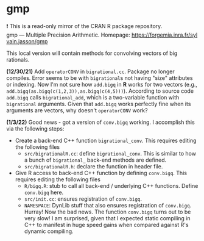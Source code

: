 # gmp
:exclamation: This is a read-only mirror of the CRAN R package repository.  gmp — Multiple Precision Arithmetic. Homepage: https://forgemia.inra.fr/sylvain.jasson/gmp  

This local version will contain methods for convolving vectors of big rationals.

**(12/30/21)** 
Add `operatorCONV` in `bigrational.cc`. Package no longer compiles. Error seems to be with `bigrational`s not having "size" attributes or indexing. Now I'm not sure how `add.bigq` in **R** works for two vectors (e.g., `add.bigq(as.bigq(c(1,2,3)),as.bigq(c(4,5)))`). According to source code `add.bigq` calls `bigrational_add`, which is a two-variable function with `bigrational` arguments. Given that `add.bigq` works perfectly fine when its arguments are vectors, why doesn't `operatorCONV` work?   

**(1/3/22)**
Good news - got a version of `conv.bigq` working. I accomplish this via the following steps:
- Create a back-end C++ function `bigrational_conv`. This requires editing the following files
    - `src/bigrationalR.cc`: define `bigrational_conv`. This is similar to how a bunch of `bigrational_` back-end methods are defined.
    - `src/bigrationalR.h`: declare the function in header file. 
- Give R access to back-end C++ function by defining `conv.bigq`. This requires editing the following files
    - `R/bigq.R`: stub to call all back-end / underlying C++ functions. Define `conv.bigq` here.
    - `src/init.cc`: ensures registration of `conv.bigq`.
    - `NAMESPACE`: DynLib stuff that also ensures registration of `conv.bigq`.
Hurray! Now the bad news. The function `conv.bigq` turns out to be very slow! I am surprised, given that I expected static compiling in C++ to manifest in huge speed gains when compared against R's dynamic compiling. 